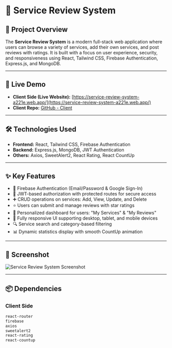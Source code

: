 # 🧊 Service Review System

## 🌟 Project Overview

The **Service Review System** is a modern full-stack web application where users can browse a variety of services, add their own services, and post reviews with ratings. It is built with a focus on user experience, security, and responsiveness using React, Tailwind CSS, Firebase Authentication, Express.js, and MongoDB.

---

## 🚀 Live Demo

- **Client Side (Live Website):** [https://service-review-system-a221e.web.app/](https://service-review-system-a221e.web.app/)  
- **Client Repo:** [GitHub - Client](https://github.com/Programming-Hero-Web-Course4/b11a11-client-side-sojib-web)  


---

## 🛠 Technologies Used

- **Frontend:** React, Tailwind CSS, Firebase Authentication  
- **Backend:** Express.js, MongoDB, JWT Authentication  
- **Others:** Axios, SweetAlert2, React Rating, React CountUp

---

## ✨ Key Features

- 🔐 Firebase Authentication (Email/Password & Google Sign-In)  
- 🔑 JWT-based authorization with protected routes for secure access  
- ➕ CRUD operations on services: Add, View, Update, and Delete  
- ⭐ Users can submit and manage reviews with star ratings  
- 👤 Personalized dashboard for users: "My Services" & "My Reviews"  
- 📱 Fully responsive UI supporting desktop, tablet, and mobile devices  
- 🔍 Service search and category-based filtering  
- 📊 Dynamic statistics display with smooth CountUp animation  

---

## 📸 Screenshot

![Service Review System Screenshot](https://i.ibb.co/qMPL09py/service-review-system-a221e-web-app.png)  


---

## 📦 Dependencies

### Client Side

```bash
react-router
firebase
axios
sweetalert2
react-rating
react-countup
